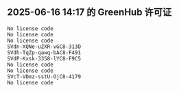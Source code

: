 ## 2025-06-16 14:17 的 GreenHub 许可证
```
No license code
No license code
No license code
SVdn-XQNe-uZXR-vGC8-313D
SVdh-TqZp-qawq-bAC8-F491
SVdP-Kxsk-3358-lYC8-F9C5
No license code
No license code
SVcT-VDmz-sstU-OjC8-4179
No license code
```
